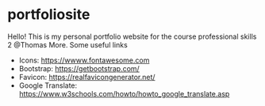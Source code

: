 # portfoliosite
Hello! This is my personal portfolio website for the course professional skills 2 @Thomas More. 
Some useful links
- Icons: https://wwww.fontawesome.com
- Bootstrap: https://getbootstrap.com/
- Favicon: https://realfavicongenerator.net/
- Google Translate: https://www.w3schools.com/howto/howto_google_translate.asp 
